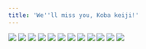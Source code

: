 ```yaml
---
title: 'We''ll miss you, Koba keiji!'
---
```


![](pg264.jpg)
![](pg265.jpg)
![](pg266.jpg)
![](pg267.jpg)
![](pg268.jpg)
![](pg269.jpg)
![](pg270.jpg)
![](pg271.jpg)
![](pg272.jpg)
![](pg273.jpg)
![](pg274.jpg)
![](pg275.jpg)